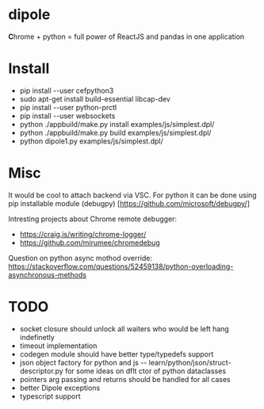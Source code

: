 # dipole

<b>C</b>hrome + python = full power of ReactJS and pandas in one application

# Install

- pip install --user cefpython3
- sudo apt-get install build-essential libcap-dev
- pip install --user python-prctl
- pip install --user websockets
- python ./appbuild/make.py install examples/js/simplest.dpl/
- python ./appbuild/make.py build examples/js/simplest.dpl/
- python dipole1.py examples/js/simplest.dpl/

# Misc

It would be cool to attach backend via VSC. For python it can be done using pip installable module (debugpy) [https://github.com/microsoft/debugpy/]

Intresting projects about Chrome remote debugger:

- https://craig.is/writing/chrome-logger/
- https://github.com/mirumee/chromedebug

Question on python async mothod override: https://stackoverflow.com/questions/52459138/python-overloading-asynchronous-methods

# TODO

- socket closure should unlock all waiters who would be left hang indefinetly
- timeout implementation
- codegen module should have better type/typedefs support
- json object factory for python and js -- learn/python/json/struct-descriptor.py for some ideas on dflt ctor of python dataclasses
- pointers arg passing and returns should be handled for all cases
- better Dipole exceptions
- typescript support
